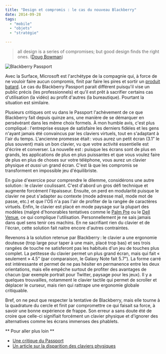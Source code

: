```yaml
---
title: "Design et compromis : le cas du nouveau Blackberry"
date: 2014-09-28
tags:
  - "mobile"
  - "objets"
  - "stratégie"

---
```


> all design is a series of compromises; but good design finds the right ones. ([Doug Bowman](https://twitter.com/stop/status/299019199030886400))

![Blackberry Passport](/img/blackberry-passport.0.0_standard_800.0.jpg " Blackberry Passport")

Avec la Surface, Microsoft est l'archétype de la compagnie qui, à force de ne vouloir faire aucun compromis, finit par faire les pires et sortir un [produit batard](http://daringfireball.net/2013/02/the_c_word). Le cas du Blackberry Passport parait différent puisqu'il vise un public précis (les professionnels) et qu'il est prêt à sacrifier certains cas d'utilisation (la vidéo) au profit d'autres (la bureautique). Pourtant la situation est similaire.

Plusieurs critiques ont vu dans le Passport l'achèvement de ce que Blackberry fait depuis quinze ans, une manière de se démarquer en persévérant dans les même choix formels. À mon humble avis, c'est plus compliqué : l'entreprise essaye de satisfaire les derniers fidèles et les gens n'ayant jamais été convaincus par les claviers virtuels, tout en s'adaptant à l'air du temps. L'ancienne promesse était : vous aurez un petit écran (3.1” le plus souvent) mais un bon clavier, vu que votre activité essentielle est d'écrire et converser. La nouvelle est : puisque les écrans sont de plus en grands, les applications de plus en plus puissantes et que vous voulez faire de plus en plus de choses sur votre téléphone, vous aurez un clavier physique _et aussi_ un grand écran. C'est là que les compromis se transforment en impossible jeu d'équilibriste.

En guise d'exercice pour comprendre le dilemme, considérons une autre solution : le clavier coulissant. C'est d'abord un gros défi technique et augmente forcément l'épaisseur. Ensuite, on perd en modularité puisque le clavier ne peut s'adapter au contexte (mode adresse mail, mode mot de passe, etc.) et que l'OS n'a pas l'air de profiter de la rangée de caractères virtuels. Enfin, le clavier est placé en mode paysage sur la plupart des modèles (malgré d'honorables tentatives comme le [Palm Pre](http://www.techradar.com/reviews/phones/mobile-phones/palm-pre-2-912976/review) ou le [Dell Venue](http://www.engadget.com/products/dell/venue/pro/), ce qui complique l'utilisation. Personnellement je ne sais jamais dans quel sens tenir ces machins. En ne sacrifiant rien du clavier et de l'écran, cette solution fait naitre encore d'autres contraintes.

Revenons à la solution retenue par Blackberry : le clavier a une ergonomie douteuse (trop large pour taper à une main, placé trop bas) et ses trois rangées de touche ne satisferont pas les habitués d'un jeu de touches plus complet. La petitesse du clavier permet un plus grand écran, mais qui fait « seulement » 4.5” (par comparaison, le Galaxy Note fait 5.7”). La forme carré est intéressante et permet de ne pas hésiter en permanence entre les deux orientations, mais elle empêche surtout de profiter des avantages de chacun (par exemple portrait pour Twitter, paysage pour les jeux). Il y a quelques trouvailles, notamment le clavier tactile qui permet de scroller et déplacer le curseur, mais rien qui rattrape une ergonomie globale critiquable.

Bref, on ne peut que respecter la tentative de Blackberry, mais elle tourne à la quadrature du cercle et finit par compromettre ce qui faisait sa force, à savoir une bonne expérience de frappe. Son erreur a sans doute été de croire que celle-ci signifiait forcément un clavier physique et d'ignorer des alternatives comme les écrans immenses des phablets.

** Pour aller plus loin **

- [Une critique du Passport](http://www.theverge.com/2014/9/24/6837943/blackberry-passport-review)
- [Un article sur la disparition des claviers physiques](http://www.theverge.com/2013/11/15/5104704/i-come-not-to-praise-qwerty-but-to-bury-it)
